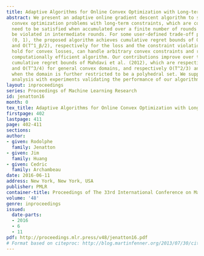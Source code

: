 ```yaml
---
title: Adaptive Algorithms for Online Convex Optimization with Long-term Constraints
abstract: We present an adaptive online gradient descent algorithm to solve online
  convex optimization problems with long-term constraints, which are constraints that
  need to be satisfied when accumulated over a finite number of rounds T, but can
  be violated in intermediate rounds. For some user-defined trade-off parameter βin
  (0, 1), the proposed algorithm achieves cumulative regret bounds of O(T^maxβ,1_β)
  and O(T^1_β/2), respectively for the loss and the constraint violations. Our results
  hold for convex losses, can handle arbitrary convex constraints and rely on a single
  computationally efficient algorithm. Our contributions improve over the best known
  cumulative regret bounds of Mahdavi et al. (2012), which are respectively O(T^1/2)
  and O(T^3/4) for general convex domains, and respectively O(T^2/3) and O(T^2/3)
  when the domain is further restricted to be a polyhedral set. We supplement the
  analysis with experiments validating the performance of our algorithm in practice.
layout: inproceedings
series: Proceedings of Machine Learning Research
id: jenatton16
month: 0
tex_title: Adaptive Algorithms for Online Convex Optimization with Long-term Constraints
firstpage: 402
lastpage: 411
page: 402-411
sections: 
author:
- given: Rodolphe
  family: Jenatton
- given: Jim
  family: Huang
- given: Cedric
  family: Archambeau
date: 2016-06-11
address: New York, New York, USA
publisher: PMLR
container-title: Proceedings of The 33rd International Conference on Machine Learning
volume: '48'
genre: inproceedings
issued:
  date-parts:
  - 2016
  - 6
  - 11
pdf: http://proceedings.mlr.press/v48/jenatton16.pdf
# Format based on citeproc: http://blog.martinfenner.org/2013/07/30/citeproc-yaml-for-bibliographies/
---
```

